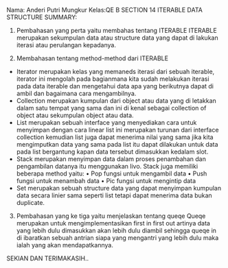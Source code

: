Nama: Anderi Putri Mungkur 
Kelas:QE B 
SECTION 14 
ITERABLE DATA STRUCTURE
SUMMARY:

1.	Pembahasan yang perta yaitu membahas tentang ITERABLE
ITERABLE merupakan sekumpulan data atau structure data yang dapat di lakukan iterasi atau perulangan kepadanya. 

2.	Membahasan tentang method-method dari ITERABLE 
-	Iterator merupakan kelas yang memaneds iterasi dari sebuah iterable, iterator ini mengolah pada bagianmana kita sudah melakukan iterasi pada data iterable dan mengetahui data apa yang berikutnya dapat di ambil dan bagaimana cara mengambilnya.
-	Collection merupakan kumpulan dari object atau data yang di letakkan dalam satu tempat yang sama dan ini di kenal sebagai collection of object atau sekumpulan object atau data. 
-	List merupakan sebuah interface yang menyediakan cara untuk menyimpan dengan cara linear list ini merupakan turunan dari interface collection kemudian list juga dapat menerima nilai yang sama jika kita mengimputkan data yang sama pada list itu dapat dilakukan untuk data pada list bergantung kapan data tersebut dimasukkan kedalam slot.
-	Stack merupakan menyimpan data dalam proses penambahan dan pengambilan datanya itu menggunakan livo.
Stack juga memiliki beberapa method yaitu:
•	Pop fungsi untuk mengambil data 
•	Push fungsi untuk menambah data
•	Pic fungsi untuk mengintip data 
-	Set merupakan sebuah structure data yang dapat menyimpan kumpulan data secara linier sama seperti list tetapi dapat menerima data bukan duplicate. 

3.	Pembahasan yang ke tiga yaitu menjelaskan tentang queqe 
Queqe merupakan untuk mengimplementasikan first in first out artinya data yang lebih dulu dimasukkan akan lebih dulu diambil sehingga queqe in di ibaratkan sebuah antrian siapa yang mengantri yang lebih dulu maka ialah yang akan mendapatkannya. 






SEKIAN DAN TERIMAKASIH..
